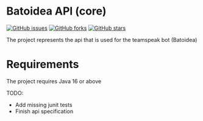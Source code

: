 
# Batoidea API (core)

[![GitHub issues](https://img.shields.io/github/issues/theEvilReaper/batoidea-api)](https://github.com/theEvilReaper/batoidea-api/issues)
[![GitHub forks](https://img.shields.io/github/forks/theEvilReaper/batoidea-api)](https://github.com/theEvilReaper/batoidea-api/network)
[![GitHub stars](https://img.shields.io/github/stars/theEvilReaper/batoidea-api)](https://github.com/theEvilReaper/batoidea-api/stargazers)


The project represents the api that is used for the teamspeak bot (Batoidea)


# Requirements

The project requires Java 16 or above

TODO:
 - Add missing junit tests
 - Finish api specification

